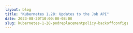 ```yaml
---
layout: blog
title: "Kubernetes 1.28: Updates to the Job API"
date: 2023-08-20T10:00:00-08:00
slug: kubernetes-1-28-podreplacementpolicy-backoffconfigs
---
```

